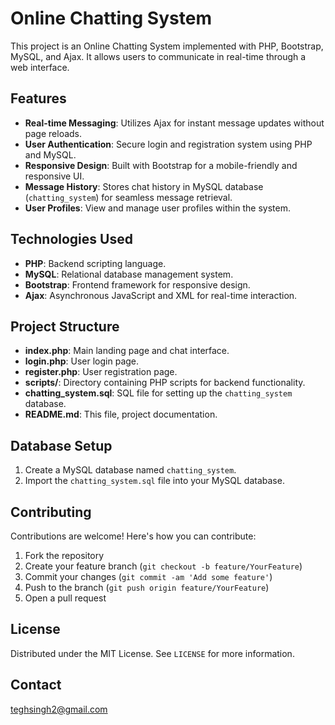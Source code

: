 # Online Chatting System

This project is an Online Chatting System implemented with PHP, Bootstrap, MySQL, and Ajax. It allows users to communicate in real-time through a web interface.

## Features

- **Real-time Messaging**: Utilizes Ajax for instant message updates without page reloads.
- **User Authentication**: Secure login and registration system using PHP and MySQL.
- **Responsive Design**: Built with Bootstrap for a mobile-friendly and responsive UI.
- **Message History**: Stores chat history in MySQL database (`chatting_system`) for seamless message retrieval.
- **User Profiles**: View and manage user profiles within the system.

## Technologies Used

- **PHP**: Backend scripting language.
- **MySQL**: Relational database management system.
- **Bootstrap**: Frontend framework for responsive design.
- **Ajax**: Asynchronous JavaScript and XML for real-time interaction.

## Project Structure

- **index.php**: Main landing page and chat interface.
- **login.php**: User login page.
- **register.php**: User registration page.
- **scripts/**: Directory containing PHP scripts for backend functionality.
- **chatting_system.sql**: SQL file for setting up the `chatting_system` database.
- **README.md**: This file, project documentation.

## Database Setup

1. Create a MySQL database named `chatting_system`.
2. Import the `chatting_system.sql` file into your MySQL database.

## Contributing

Contributions are welcome! Here's how you can contribute:

1. Fork the repository
2. Create your feature branch (`git checkout -b feature/YourFeature`)
3. Commit your changes (`git commit -am 'Add some feature'`)
4. Push to the branch (`git push origin feature/YourFeature`)
5. Open a pull request

## License

Distributed under the MIT License. See `LICENSE` for more information.

## Contact

[teghsingh2@gmail.com](mailto:teghsingh2@gmail.com)
